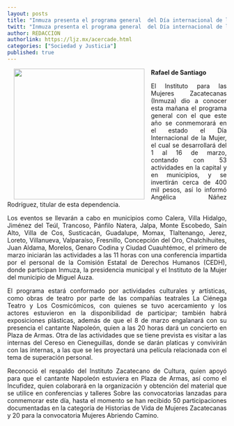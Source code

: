 ```yaml
---
layout: posts
title: "Inmuza presenta el programa general  del Día internacional de la Mujer"
twitt: "Inmuza presenta el programa general  del Día internacional de la Mujer"
author: REDACCION
authorlink: https://ljz.mx/acercade.html
categories: ["Sociedad y Justicia"]
published: true
---
```

<p style="text-align: justify;">
  <img src="images/stories/fotos_marzo/p10 inmuza.jpg" border="0" width="300" style="margin-left: 15px; margin-right: 15px; float: left;" /><strong>Rafael de Santiago</strong>
</p>

<p style="text-align: justify;">
  El Instituto para las Mujeres Zacatecanas (Inmuza) dio a conocer esta mañana el programa general con el que este año se conmemorará en el estado el Día Internacional de la Mujer, el cual se desarrollará del 1 al 16 de marzo, contando con 53 actividades en la capital y en municipios, y se invertirán cerca de 400 mil pesos, así lo informó Angélica Náñez Rodríguez, titular de esta dependencia.
</p>

<p style="text-align: justify;">
  Los eventos se llevarán a cabo en municipios como Calera, Villa Hidalgo, Jiménez del Teúl, Trancoso, Pánfilo Natera, Jalpa, Monte Escobedo, Saín Alto, Villa de Cos, Susticacán, Guadalupe, Momax, Tlaltenango, Jerez, Loreto, Villanueva, Valparaíso, Fresnillo, Concepción del Oro, Chalchihuites, Juan Aldama, Morelos, Genaro Codina y Ciudad Cuauhtémoc, el primero de marzo iniciarán las actividades a las 11 horas con una conferencia impartida por el personal de la Comisión Estatal de Derechos Humanos (CEDH), donde participan Inmuza, la presidencia municipal y el Instituto de la Mujer del municipio de Miguel Auza.
</p>

<p style="text-align: justify;">
  El programa estará conformado por actividades culturales y artísticas, como obras de teatro por parte de las compañías teatrales La Ciénega Teatro y Los Cosmicómicos, con quienes se tuvo acercamiento y los actores estuvieron en la disponibilidad de participar; también habrá exposiciones plásticas, además de que el 8 de marzo engalanará con su presencia el cantante Napoleón, quien a las 20 horas dará un concierto en Plaza de Armas. Otra de las actividades que se tiene prevista es visitar a las internas del Cereso en Cieneguillas, donde se darán platicas y convivirán con las internas, a las que se les proyectará una película relacionada con el tema de superación personal.
</p>

<p style="text-align: justify;">
  Reconoció el respaldo del Instituto Zacatecano de Cultura, quien apoyó para que el cantante Napoleón estuviera en Plaza de Armas, así como el Incufidez, quien colaborará en la organización y obtención del material que se utilice en conferencias y talleres Sobre las convocatorias lanzadas para conmemorar este día, hasta el momento se han recibido 50 participaciones documentadas en la categoría de Historias de Vida de Mujeres Zacatecanas y 20 para la convocatoria Mujeres Abriendo Camino.
</p>

<p style="text-align: justify;">
   
</p>

